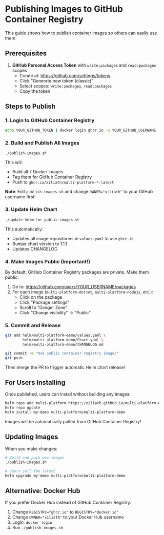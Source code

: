 # Publishing Images to GitHub Container Registry

This guide shows how to publish container images so others can easily use them.

## Prerequisites

1. **GitHub Personal Access Token** with `write:packages` and `read:packages` scopes
   - Create at: https://github.com/settings/tokens
   - Click "Generate new token (classic)"
   - Select scopes: `write:packages`, `read:packages`
   - Copy the token

## Steps to Publish

### 1. Login to GitHub Container Registry

```bash
echo YOUR_GITHUB_TOKEN | docker login ghcr.io -u YOUR_GITHUB_USERNAME --password-stdin
```

### 2. Build and Publish All Images

```bash
./publish-images.sh
```

This will:
- Build all 7 Docker images
- Tag them for GitHub Container Registry
- Push to `ghcr.io/xiliath/multi-platform-*:latest`

**Note**: Edit `publish-images.sh` and change `OWNER="xiliath"` to your GitHub username first!

### 3. Update Helm Chart

```bash
./update-helm-for-public-images.sh
```

This automatically:
- Updates all image repositories in `values.yaml` to use `ghcr.io`
- Bumps chart version to 1.1.1
- Updates CHANGELOG

### 4. Make Images Public (Important!)

By default, GitHub Container Registry packages are private. Make them public:

1. Go to: https://github.com/users/YOUR_USERNAME/packages
2. For each image (`multi-platform-dotnet`, `multi-platform-nodejs`, etc.):
   - Click on the package
   - Click "Package settings"
   - Scroll to "Danger Zone"
   - Click "Change visibility" → "Public"

### 5. Commit and Release

```bash
git add helm/multi-platform-demo/values.yaml \
        helm/multi-platform-demo/Chart.yaml \
        helm/multi-platform-demo/CHANGELOG.md

git commit -m "Use public container registry images"
git push
```

Then merge the PR to trigger automatic Helm chart release!

## For Users Installing

Once published, users can install without building any images:

```bash
helm repo add multi-platform https://xiliath.github.io/multi-platform-demo
helm repo update
helm install my-demo multi-platform/multi-platform-demo
```

Images will be automatically pulled from GitHub Container Registry!

## Updating Images

When you make changes:

```bash
# Build and push new images
./publish-images.sh

# Users pull the latest
helm upgrade my-demo multi-platform/multi-platform-demo
```

## Alternative: Docker Hub

If you prefer Docker Hub instead of GitHub Container Registry:

1. Change `REGISTRY="ghcr.io"` to `REGISTRY="docker.io"`
2. Change `OWNER="xiliath"` to your Docker Hub username
3. Login: `docker login`
4. Run `./publish-images.sh`
